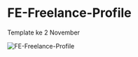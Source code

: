 # FE-Freelance-Profile
Template ke 2 November

![FE-Freelance-Profile](https://user-images.githubusercontent.com/57338547/98322604-6c1cd700-201a-11eb-95a0-f439df53ec00.png)
